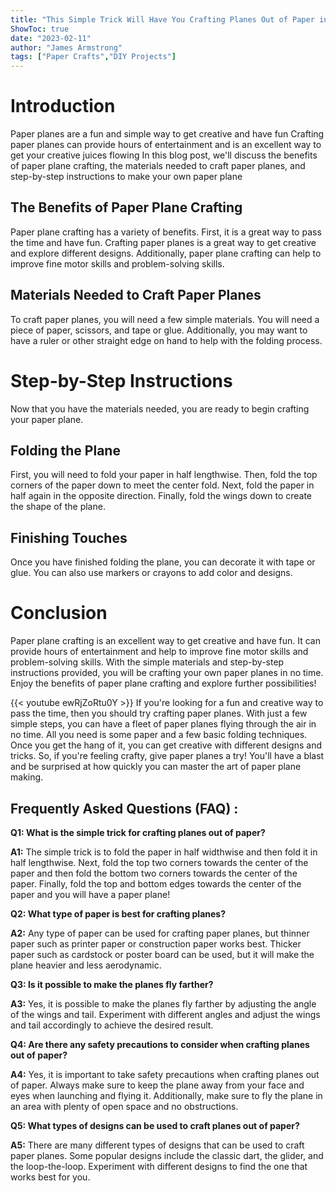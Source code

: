 ```yaml
---
title: "This Simple Trick Will Have You Crafting Planes Out of Paper in No Time!"
ShowToc: true 
date: "2023-02-11"
author: "James Armstrong" 
tags: ["Paper Crafts","DIY Projects"]
---
```

# Introduction

Paper planes are a fun and simple way to get creative and have fun Crafting paper planes can provide hours of entertainment and is an excellent way to get your creative juices flowing In this blog post, we'll discuss the benefits of paper plane crafting, the materials needed to craft paper planes, and step-by-step instructions to make your own paper plane

## The Benefits of Paper Plane Crafting

Paper plane crafting has a variety of benefits. First, it is a great way to pass the time and have fun. Crafting paper planes is a great way to get creative and explore different designs. Additionally, paper plane crafting can help to improve fine motor skills and problem-solving skills.

## Materials Needed to Craft Paper Planes

To craft paper planes, you will need a few simple materials. You will need a piece of paper, scissors, and tape or glue. Additionally, you may want to have a ruler or other straight edge on hand to help with the folding process.

# Step-by-Step Instructions

Now that you have the materials needed, you are ready to begin crafting your paper plane.

## Folding the Plane

First, you will need to fold your paper in half lengthwise. Then, fold the top corners of the paper down to meet the center fold. Next, fold the paper in half again in the opposite direction. Finally, fold the wings down to create the shape of the plane.

## Finishing Touches

Once you have finished folding the plane, you can decorate it with tape or glue. You can also use markers or crayons to add color and designs.

# Conclusion

Paper plane crafting is an excellent way to get creative and have fun. It can provide hours of entertainment and help to improve fine motor skills and problem-solving skills. With the simple materials and step-by-step instructions provided, you will be crafting your own paper planes in no time. Enjoy the benefits of paper plane crafting and explore further possibilities!

{{< youtube ewRjZoRtu0Y >}} 
If you're looking for a fun and creative way to pass the time, then you should try crafting paper planes. With just a few simple steps, you can have a fleet of paper planes flying through the air in no time. All you need is some paper and a few basic folding techniques. Once you get the hang of it, you can get creative with different designs and tricks. So, if you're feeling crafty, give paper planes a try! You'll have a blast and be surprised at how quickly you can master the art of paper plane making.

## Frequently Asked Questions (FAQ) :
**Q1: What is the simple trick for crafting planes out of paper?**

**A1:** The simple trick is to fold the paper in half widthwise and then fold it in half lengthwise. Next, fold the top two corners towards the center of the paper and then fold the bottom two corners towards the center of the paper. Finally, fold the top and bottom edges towards the center of the paper and you will have a paper plane!

**Q2: What type of paper is best for crafting planes?**

**A2:** Any type of paper can be used for crafting paper planes, but thinner paper such as printer paper or construction paper works best. Thicker paper such as cardstock or poster board can be used, but it will make the plane heavier and less aerodynamic.

**Q3: Is it possible to make the planes fly farther?**

**A3:** Yes, it is possible to make the planes fly farther by adjusting the angle of the wings and tail. Experiment with different angles and adjust the wings and tail accordingly to achieve the desired result.

**Q4: Are there any safety precautions to consider when crafting planes out of paper?**

**A4:** Yes, it is important to take safety precautions when crafting planes out of paper. Always make sure to keep the plane away from your face and eyes when launching and flying it. Additionally, make sure to fly the plane in an area with plenty of open space and no obstructions.

**Q5: What types of designs can be used to craft planes out of paper?**

**A5:** There are many different types of designs that can be used to craft paper planes. Some popular designs include the classic dart, the glider, and the loop-the-loop. Experiment with different designs to find the one that works best for you.



